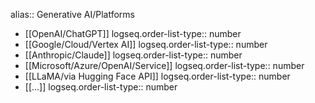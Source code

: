 alias:: Generative AI/Platforms

- [[OpenAI/ChatGPT]]
  logseq.order-list-type:: number
- [[Google/Cloud/Vertex AI]]
  logseq.order-list-type:: number
- [[Anthropic/Claude]]
  logseq.order-list-type:: number
- [[Microsoft/Azure/OpenAI/Service]]
  logseq.order-list-type:: number
- [[LLaMA/via Hugging Face API]]
  logseq.order-list-type:: number
- [[...]]
  logseq.order-list-type:: number